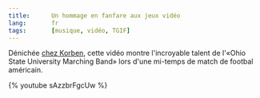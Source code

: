 ```yaml
---
title:      Un hommage en fanfare aux jeux vidéo
lang:       fr
tags:       [musique, vidéo, TGIF]
---
```


Dénichée [chez Korben](http://korben.info/mais-ou-sont-les-majorettes.html), cette vidéo montre l'incroyable talent de l'«Ohio State University Marching Band» lors d'une mi-temps de match de footbal américain.


{% youtube sAzzbrFgcUw %}
